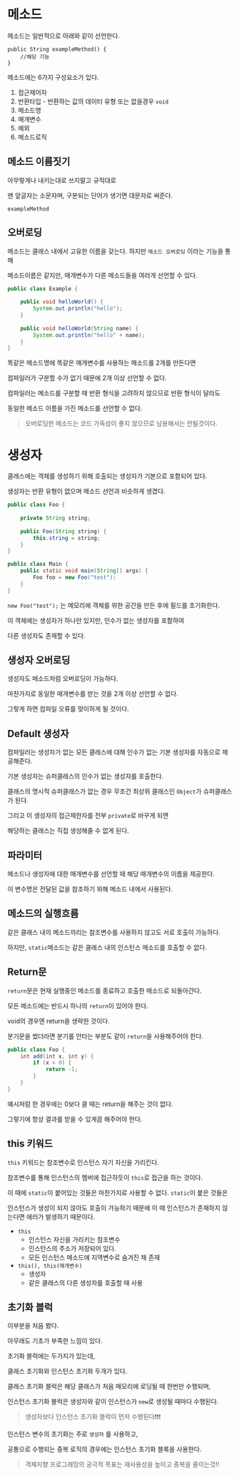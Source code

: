 # 메소드

메소드는 일반적으로 아래와 같이 선언한다.

```
public String exampleMethod() {
    //해당 기능
} 
```

메소드에는 6가지 구성요소가 있다.

1. 접근제어자
2. 반환타입 - 반환하는 값의 데이터 유형 또는 없을경우 `void`
3. 메소드명
4. 매개변수
5. 예외
6. 메소드로직

## 메소드 이름짓기

아무렇게나 내키는대로 쓰지말고 규칙대로

맨 앞글자는 소문자며, 구분되는 단어가 생기면 대문자로 써준다.

`exampleMethod`

## 오버로딩

메소드는 클래스 내에서 고유한 이름을 갖는다. 하지만 `메소드 오버로딩` 이라는 기능을 통해

메소드이름은 같지만, 매개변수가 다른 메소드들을 여러개 선언할 수 있다.

```java
public class Example {
    
    public void helloWorld() {
        System.out.println("hello");
    }
    
    public void helloWorld(String name) {
        System.out.println("hello" + name);
    }
}
```

똑같은 메소드명에 똑같은 매개변수를 사용하는 메소드를 2개를 만든다면

컴파일러가 구분할 수가 없기 때문에 2개 이상 선언할 수 없다.

컴파일러는 메소드를 구분할 때 반환 형식을 고려하지 않으므로 반환 형식이 달라도

동일한 메소드 이름을 가진 메소드를 선언할 수 없다.

> 오버로딩한 메소드는 코드 가독성이 좋지 않으므로 남용해서는 안될것이다.

# 생성자

클래스에는 객체를 생성하기 위해 호출되는 생성자가 기본으로 포함되어 있다.

생성자는 반환 유형이 없으며 메소드 선언과 비슷하게 생겼다.

```java
public class Foo {
    
    private String string;
    
    public Foo(String string) {
        this.string = string;
    }
}

public class Main {
    public static void main(String[] args) {
        Foo foo = new Foo("test");
    }
}

```

`new Foo("test");` 는 메모리에 객체를 위한 공간을 만든 후에 필드를 초기화한다.

이 객체에는 생성자가 하나만 있지만, 인수가 없는 생성자를 포함하여

다른 생성자도 존재할 수 있다.

## 생성자 오버로딩

생성자도 메소드처럼 오버로딩이 가능하다.

마찬가지로 동일한 매개변수를 받는 것을 2개 이상 선언할 수 없다.

그렇게 하면 컴파일 오류를 맞이하게 될 것이다.

## Default 생성자

컴파일러는 생성자가 없는 모든 클래스에 대해 인수가 없는 기본 생성자를 자동으로 제공해준다.

기본 생성자는 슈퍼클래스의 인수가 없는 생성자를 호출한다.

클래스의 명시적 슈퍼클래스가 없는 경우 무조건 최상위 클래스인 `Object`가 슈퍼클래스가 된다.

그리고 이 생성자의 접근제한자를 전부 `private`로 바꾸게 되면

해당하는 클래스는 직접 생성해줄 수 없게 된다.

## 파라미터

메소드나 생성자에 대한 매개변수를 선언할 때 해당 매개변수의 이름을 제공한다.

이 변수명은 전달된 값을 참조하기 위해 메소드 내에서 사용된다.

## 메소드의 실행흐름

같은 클래스 내의 메소드끼리는 참조변수를 사용하지 않고도 서로 호출이 가능하다.

하지만, `static`메소드는 같은 클래스 내의 인스턴스 메소드를 호출할 수 없다.

## Return문

`return`문은 현재 실행중인 메소드를 종료하고 호출한 메소드로 되돌아간다.

모든 메소드에는 반드시 하나의 `return`이 있어야 한다.

void의 경우엔 return을 생략한 것이다.

분기문을 썼더라면 분기를 안타는 부분도 같이 `return`을 사용해주어야 한다.

```java
public class Foo {
    int add(int x, int y) {
        if (x < 0) {
            return -1;
        }
    }
}
```

예시처럼 한 경우에는 0보다 클 때는 return을 해주는 것이 없다.

그렇기에 항상 결과를 받을 수 있게끔 해주어야 한다.

## this 키워드

`this` 키워드는 참조변수로 인스턴스 자기 자신을 가리킨다.

참조변수를 통해 인스턴스의 멤버에 접근하듯이 `this`로 접근을 하는 것이다.

이 때에 `static`이 붙어있는 것들은 마찬가지로 사용할 수 없다. `static`이 붙은 것들은

인스턴스가 생성이 되지 않아도 호출이 가능하기 때문에 이 때 인스턴스가 존재하지 않는다면 에러가 발생하기 때문이다.

- `this`
  - 인스턴스 자신을 가리키는 참조변수
  - 인스턴스의 주소가 저장되어 있다.
  - 모든 인스턴스 메소드에 지역변수로 숨겨진 채 존재
- `this(), this(매개변수)`
  - 생성자
  - 같은 클래스의 다른 생성자를 호출할 때 사용

## 초기화 블럭

이부분을 처음 봤다.

아무래도 기초가 부족한 느낌이 있다.

초기화 블럭에는 두가지가 있는데,

클래스 초기화와 인스턴스 초기화 두개가 있다.

클래스 초기화 블럭은 해당 클래스가 처음 메모리에 로딩될 때 한번만 수행되며,

인스턴스 초기화 블럭은 생성자와 같이 인스턴스가 `new`로 생성될 때마다 수행된다.

> 생성자보다 인스턴스 초기화 블럭이 먼저 수행된다❗️❗️❗️

인스턴스 변수의 초기화는 주로 `생성자` 를 사용하고,

공통으로 수행되는 중복 로직의 경우에는 인스턴스 초기화 블록을 사용한다.

> 객체지향 프로그래밍의 궁극적 목표는 재사용성을 높이고 중복을 줄이는것!!

